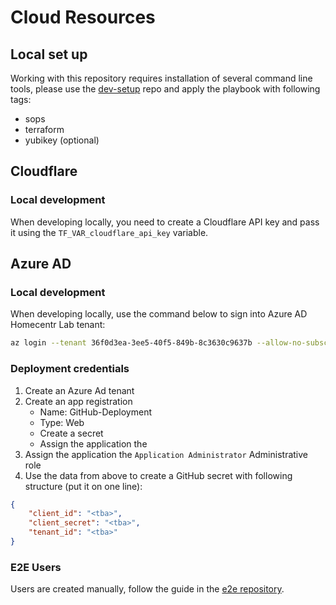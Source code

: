 # Cloud Resources

## Local set up
Working with this repository requires installation of several command line tools, please use the [dev-setup](https://github.com/lholota/dev-setup) repo and apply the playbook with following tags:
- sops
- terraform
- yubikey (optional)

## Cloudflare

### Local development

When developing locally, you need to create a Cloudflare API key and pass it using the `TF_VAR_cloudflare_api_key` variable.

## Azure AD

### Local development
When developing locally, use the command below to sign into Azure AD Homecentr Lab tenant:
```bash
az login --tenant 36f0d3ea-3ee5-40f5-849b-8c3630c9637b --allow-no-subscriptions
```

### Deployment credentials
1. Create an Azure Ad tenant
1. Create an app registration
   - Name: GitHub-Deployment
   - Type: Web
   - Create a secret
   - Assign the application the
1. Assign the application the `Application Administrator` Administrative role
1. Use the data from above to create a GitHub secret with following structure (put it on one line):
```json
{
    "client_id": "<tba>",
    "client_secret": "<tba>",
    "tenant_id": "<tba>"
}
```

### E2E Users

Users are created manually, follow the guide in the [e2e repository](https://github.com/homecentr/e2e).